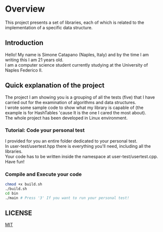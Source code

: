 # Overview
This project presents a set of libraries, each of which is related to the implementation of a specific data structure.

## Introduction
Hello! My name is Simone Catapano (Naples, Italy) and by the time I am writing this I am 21 years old. <br />
I am a computer science student currently studying at the University of Naples Federico II.

## Quick explanation of the project
The project I am showing you is a grouping of all the tests (five) that I have carried out for the examination of algorithms and data structures. <br />
I wrote some sample code to show what my library is capable of (the example is for HashTables 'cause It is the one I cared the most about). <br />
The whole project has been developed in Linux environment.

### Tutorial: Code your personal test
I provided for you an entire folder dedicated to your personal test. <br />
In user-test/usertest.hpp there is everything you'll need, including all the libraries. <br />
Your code has to be written inside the namespace at user-test/usertest.cpp. Have fun! <br />

### Compile and Execute your code
```sh
chmod +x build.sh
./build.sh
cd bin
./main # Press '3' If you want to run your personal test!
```

## LICENSE

[MIT](https://choosealicense.com/licenses/mit/)
